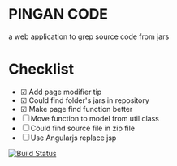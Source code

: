 # PINGAN CODE

a web application to grep source code from jars

# Checklist

- ☑ Add page modifier tip
- ☑ Could find folder's jars in repository
- ☑ Make page find function better
- ☐ Move function to model from util class
- ☐ Could find source file in zip file
- ☐ Use Angularjs replace jsp


[![Build Status](https://buildhive.cloudbees.com/job/zhaozhiming/job/PINGAN_CODE/badge/icon)](https://buildhive.cloudbees.com/job/zhaozhiming/job/PINGAN_CODE/)
